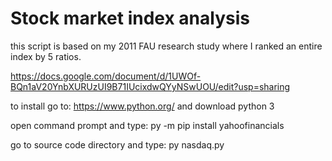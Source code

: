 # Stock market index analysis
this script is based on my 2011 FAU research study where I ranked an entire index by 5 ratios.

https://docs.google.com/document/d/1UWOf-BQn1aV20YnbXURUzUI9B71IUcixdwQYyNSwUOU/edit?usp=sharing

to install go to: https://www.python.org/ and download python 3

open command prompt and type: py -m pip install yahoofinancials

go to source code directory and type: py nasdaq.py
